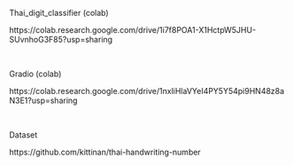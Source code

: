 <p>Thai_digit_classifier (colab)</p>
<p><a>https://colab.research.google.com/drive/1i7f8POA1-X1HctpW5JHU-SUvnhoG3F85?usp=sharing</a></p>
<br>
<p>Gradio (colab)</p>
<p><a>https://colab.research.google.com/drive/1nxliHlaVYeI4PY5Y54pi9HN48z8aN3E1?usp=sharing</a></p>
<br>
<p>Dataset</p>
<p><a>https://github.com/kittinan/thai-handwriting-number</a></p>
